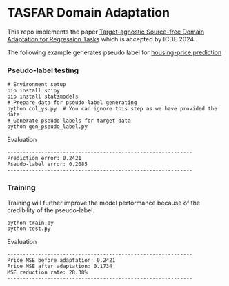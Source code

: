 # TASFAR Domain Adaptation
This repo implements the paper [Target-agnostic Source-free Domain Adaptation for Regression Tasks](https://arxiv.org/abs/2312.00540) which is accepted by ICDE 2024. 

The following example generates pseudo label for [housing-price prediction](https://www.kaggle.com/datasets/camnugent/california-housing-prices)
### Pseudo-label testing
```
# Environment setup
pip install scipy
pip install statsmodels
# Prepare data for pseudo-label generating
python col_ys.py  # You can ignore this step as we have provided the data.
# Generate pseudo labels for target data
python gen_pseudo_label.py
```
Evaluation
```
------------------------------------------------------------
Prediction error: 0.2421
Pseudo-label error: 0.2085
------------------------------------------------------------
```
### Training 
Training will further improve the model performance because of the credibility of the pseudo-label.
```
python train.py
python test.py
```
Evaluation
```
------------------------------------------------------------
Price MSE before adaptation: 0.2421
Price MSE after adaptation: 0.1734
MSE reduction rate: 28.38%
------------------------------------------------------------
